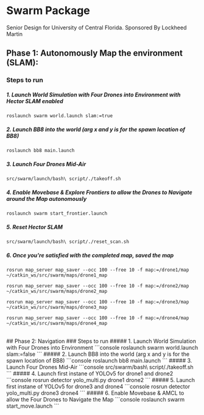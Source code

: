 # Swarm Package
Senior Design for University of Central Florida. Sponsored By Lockheed Martin

## Phase 1: Autonomously Map the environment (SLAM):

### Steps to run 
##### 1. Launch World Simulation with Four Drones into Environment with Hector SLAM enabled
```console
roslaunch swarm world.launch slam:=true
```
##### 2. Launch BB8 into the world (arg x and y is for the spawn location of BB8)
```console
roslaunch bb8 main.launch
```
##### 3. Launch Four Drones Mid-Air
```console
src/swarm/launch/bash\ script/./takeoff.sh
```
##### 4. Enable Movebase & Explore Frontiers to allow the Drones to Navigate around the Map autonomously 
```console
roslaunch swarm start_frontier.launch
```
##### 5. Reset Hector SLAM
```console
src/swarm/launch/bash\ script/./reset_scan.sh
```
##### 6. Once you're satisfied with the completed map, saved the map 
```console
rosrun map_server map_saver --occ 100 --free 10 -f map:=/drone1/map ~/catkin_ws/src/swarm/maps/drone1_map
```
```console
rosrun map_server map_saver --occ 100 --free 10 -f map:=/drone2/map ~/catkin_ws/src/swarm/maps/drone2_map
```
```console
rosrun map_server map_saver --occ 100 --free 10 -f map:=/drone3/map ~/catkin_ws/src/swarm/maps/drone3_map
```
```console
rosrun map_server map_saver --occ 100 --free 10 -f map:=/drone4/map ~/catkin_ws/src/swarm/maps/drone4_map
```
<br/>
## Phase 2: Navigation 
### Steps to run 
##### 1. Launch World Simulation with Four Drones into Environment 
```console
roslaunch swarm world.launch slam:=false
```
##### 2. Launch BB8 into the world (arg x and y is for the spawn location of BB8)
```console
roslaunch bb8 main.launch
```
##### 3. Launch Four Drones Mid-Air
```console
src/swarm/bash\ script/./takeoff.sh
```
##### 4. Launch first instane of YOLOv5 for drone1 and drone2
```console
rosrun detector yolo_multi.py drone1 drone2
```
##### 5. Launch first instane of YOLOv5 for drone3 and drone4
```console
rosrun detector yolo_multi.py drone3 drone4
```
##### 6. Enable Movebase & AMCL to allow the Four Drones to Navigate the Map
```console
roslaunch swarm start_move.launch
```

<br/>
